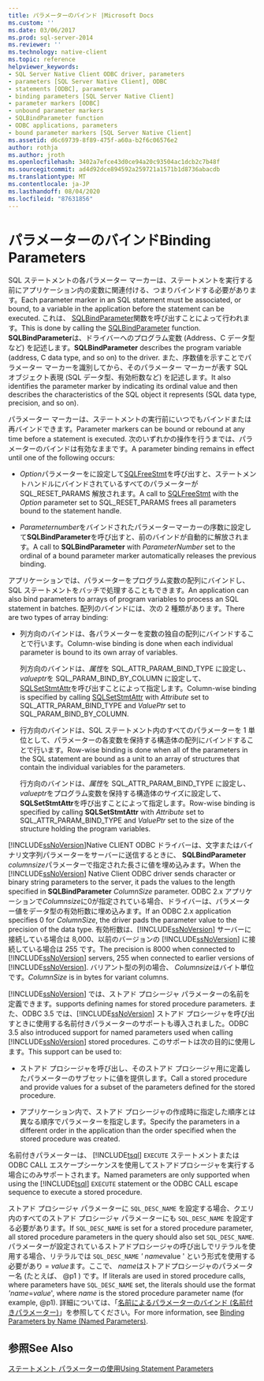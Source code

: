 ```yaml
---
title: パラメーターのバインド |Microsoft Docs
ms.custom: ''
ms.date: 03/06/2017
ms.prod: sql-server-2014
ms.reviewer: ''
ms.technology: native-client
ms.topic: reference
helpviewer_keywords:
- SQL Server Native Client ODBC driver, parameters
- parameters [SQL Server Native Client], ODBC
- statements [ODBC], parameters
- binding parameters [SQL Server Native Client]
- parameter markers [ODBC]
- unbound parameter markers
- SQLBindParameter function
- ODBC applications, parameters
- bound parameter markers [SQL Server Native Client]
ms.assetid: d6c69739-8f89-475f-a60a-b2f6c06576e2
author: rothja
ms.author: jroth
ms.openlocfilehash: 3402a7efce43d0ce94a20c93504ac1dcb2c7b48f
ms.sourcegitcommit: ad4d92dce894592a259721a1571b1d8736abacdb
ms.translationtype: MT
ms.contentlocale: ja-JP
ms.lasthandoff: 08/04/2020
ms.locfileid: "87631856"
---
```

# <a name="binding-parameters"></a><span data-ttu-id="2f9ff-102">パラメーターのバインド</span><span class="sxs-lookup"><span data-stu-id="2f9ff-102">Binding Parameters</span></span>
  <span data-ttu-id="2f9ff-103">SQL ステートメントの各パラメーター マーカーは、ステートメントを実行する前にアプリケーション内の変数に関連付ける、つまりバインドする必要があります。</span><span class="sxs-lookup"><span data-stu-id="2f9ff-103">Each parameter marker in an SQL statement must be associated, or bound, to a variable in the application before the statement can be executed.</span></span> <span data-ttu-id="2f9ff-104">これは、 [SQLBindParameter](../native-client-odbc-api/sqlbindparameter.md)関数を呼び出すことによって行われます。</span><span class="sxs-lookup"><span data-stu-id="2f9ff-104">This is done by calling the [SQLBindParameter](../native-client-odbc-api/sqlbindparameter.md) function.</span></span> <span data-ttu-id="2f9ff-105">**SQLBindParameter**は、ドライバーへのプログラム変数 (Address、C データ型など) を記述します。</span><span class="sxs-lookup"><span data-stu-id="2f9ff-105">**SQLBindParameter** describes the program variable (address, C data type, and so on) to the driver.</span></span> <span data-ttu-id="2f9ff-106">また、序数値を示すことでパラメーター マーカーを識別してから、そのパラメーター マーカーが表す SQL オブジェクト表現 (SQL データ型、有効桁数など) を記述します。</span><span class="sxs-lookup"><span data-stu-id="2f9ff-106">It also identifies the parameter marker by indicating its ordinal value and then describes the characteristics of the SQL object it represents (SQL data type, precision, and so on).</span></span>

 <span data-ttu-id="2f9ff-107">パラメーター マーカーは、ステートメントの実行前にいつでもバインドまたは再バインドできます。</span><span class="sxs-lookup"><span data-stu-id="2f9ff-107">Parameter markers can be bound or rebound at any time before a statement is executed.</span></span> <span data-ttu-id="2f9ff-108">次のいずれかの操作を行うまでは、パラメーターのバインドは有効なままです。</span><span class="sxs-lookup"><span data-stu-id="2f9ff-108">A parameter binding remains in effect until one of the following occurs:</span></span>

-   <span data-ttu-id="2f9ff-109">*Option*パラメーターをに設定して[SQLFreeStmt](../native-client-odbc-api/sqlfreestmt.md)を呼び出すと、ステートメントハンドルにバインドされているすべてのパラメーターが SQL_RESET_PARAMS 解放されます。</span><span class="sxs-lookup"><span data-stu-id="2f9ff-109">A call to [SQLFreeStmt](../native-client-odbc-api/sqlfreestmt.md) with the *Option* parameter set to SQL_RESET_PARAMS frees all parameters bound to the statement handle.</span></span>

-   <span data-ttu-id="2f9ff-110">*Parameternumber*をバインドされたパラメーターマーカーの序数に設定して**SQLBindParameter**を呼び出すと、前のバインドが自動的に解放されます。</span><span class="sxs-lookup"><span data-stu-id="2f9ff-110">A call to **SQLBindParameter** with *ParameterNumber* set to the ordinal of a bound parameter marker automatically releases the previous binding.</span></span>

 <span data-ttu-id="2f9ff-111">アプリケーションでは、パラメーターをプログラム変数の配列にバインドし、SQL ステートメントをバッチで処理することもできます。</span><span class="sxs-lookup"><span data-stu-id="2f9ff-111">An application can also bind parameters to arrays of program variables to process an SQL statement in batches.</span></span> <span data-ttu-id="2f9ff-112">配列のバインドには、次の 2 種類があります。</span><span class="sxs-lookup"><span data-stu-id="2f9ff-112">There are two types of array binding:</span></span>

-   <span data-ttu-id="2f9ff-113">列方向のバインドは、各パラメーターを変数の独自の配列にバインドすることで行います。</span><span class="sxs-lookup"><span data-stu-id="2f9ff-113">Column-wise binding is done when each individual parameter is bound to its own array of variables.</span></span>

     <span data-ttu-id="2f9ff-114">列方向のバインドは、*属性*を SQL_ATTR_PARAM_BIND_TYPE に設定し、 *valueptr*を SQL_PARAM_BIND_BY_COLUMN に設定して、 [SQLSetStmtAttr](../native-client-odbc-api/sqlsetstmtattr.md)を呼び出すことによって指定します。</span><span class="sxs-lookup"><span data-stu-id="2f9ff-114">Column-wise binding is specified by calling [SQLSetStmtAttr](../native-client-odbc-api/sqlsetstmtattr.md) with *Attribute* set to SQL_ATTR_PARAM_BIND_TYPE and *ValuePtr* set to SQL_PARAM_BIND_BY_COLUMN.</span></span>

-   <span data-ttu-id="2f9ff-115">行方向のバインドは、SQL ステートメント内のすべてのパラメーターを 1 単位として、パラメーターの各変数を保持する構造体の配列にバインドすることで行います。</span><span class="sxs-lookup"><span data-stu-id="2f9ff-115">Row-wise binding is done when all of the parameters in the SQL statement are bound as a unit to an array of structures that contain the individual variables for the parameters.</span></span>

     <span data-ttu-id="2f9ff-116">行方向のバインドは、*属性*を SQL_ATTR_PARAM_BIND_TYPE に設定し、 *valueptr*をプログラム変数を保持する構造体のサイズに設定して、 **SQLSetStmtAttr**を呼び出すことによって指定します。</span><span class="sxs-lookup"><span data-stu-id="2f9ff-116">Row-wise binding is specified by calling **SQLSetStmtAttr** with *Attribute* set to SQL_ATTR_PARAM_BIND_TYPE and *ValuePtr* set to the size of the structure holding the program variables.</span></span>

 <span data-ttu-id="2f9ff-117">[!INCLUDE[ssNoVersion](../../includes/ssnoversion-md.md)]Native CLIENT ODBC ドライバーは、文字またはバイナリ文字列パラメーターをサーバーに送信するときに、 **SQLBindParameter** *columnsize*パラメーターで指定された長さに値を埋め込みます。</span><span class="sxs-lookup"><span data-stu-id="2f9ff-117">When the [!INCLUDE[ssNoVersion](../../includes/ssnoversion-md.md)] Native Client ODBC driver sends character or binary string parameters to the server, it pads the values to the length specified in **SQLBindParameter** *ColumnSize* parameter.</span></span> <span data-ttu-id="2f9ff-118">ODBC 2.x アプリケーションで*Columnsize*に0が指定されている場合、ドライバーは、パラメーター値をデータ型の有効桁数に埋め込みます。</span><span class="sxs-lookup"><span data-stu-id="2f9ff-118">If an ODBC 2.x application specifies 0 for *ColumnSize*, the driver pads the parameter value to the precision of the data type.</span></span> <span data-ttu-id="2f9ff-119">有効桁数は、[!INCLUDE[ssNoVersion](../../includes/ssnoversion-md.md)] サーバーに接続している場合は 8,000、以前のバージョンの [!INCLUDE[ssNoVersion](../../includes/ssnoversion-md.md)] に接続している場合は 255 です。</span><span class="sxs-lookup"><span data-stu-id="2f9ff-119">The precision is 8000 when connected to [!INCLUDE[ssNoVersion](../../includes/ssnoversion-md.md)] servers, 255 when connected to earlier versions of [!INCLUDE[ssNoVersion](../../includes/ssnoversion-md.md)].</span></span> <span data-ttu-id="2f9ff-120">バリアント型の列の場合、 *Columnsize*はバイト単位です。</span><span class="sxs-lookup"><span data-stu-id="2f9ff-120">*ColumnSize* is in bytes for variant columns.</span></span>

 [!INCLUDE[ssNoVersion](../../includes/ssnoversion-md.md)] <span data-ttu-id="2f9ff-121">では、ストアド プロシージャ パラメーターの名前を定義できます。</span><span class="sxs-lookup"><span data-stu-id="2f9ff-121">supports defining names for stored procedure parameters.</span></span> <span data-ttu-id="2f9ff-122">また、ODBC 3.5 では、[!INCLUDE[ssNoVersion](../../includes/ssnoversion-md.md)] ストアド プロシージャを呼び出すときに使用する名前付きパラメーターのサポートも導入されました。</span><span class="sxs-lookup"><span data-stu-id="2f9ff-122">ODBC 3.5 also introduced support for named parameters used when calling [!INCLUDE[ssNoVersion](../../includes/ssnoversion-md.md)] stored procedures.</span></span> <span data-ttu-id="2f9ff-123">このサポートは次の目的に使用します。</span><span class="sxs-lookup"><span data-stu-id="2f9ff-123">This support can be used to:</span></span>

-   <span data-ttu-id="2f9ff-124">ストアド プロシージャを呼び出し、そのストアド プロシージャ用に定義したパラメーターのサブセットに値を提供します。</span><span class="sxs-lookup"><span data-stu-id="2f9ff-124">Call a stored procedure and provide values for a subset of the parameters defined for the stored procedure.</span></span>

-   <span data-ttu-id="2f9ff-125">アプリケーション内で、ストアド プロシージャの作成時に指定した順序とは異なる順序でパラメーターを指定します。</span><span class="sxs-lookup"><span data-stu-id="2f9ff-125">Specify the parameters in a different order in the application than the order specified when the stored procedure was created.</span></span>

 <span data-ttu-id="2f9ff-126">名前付きパラメーターは、 [!INCLUDE[tsql](../../includes/tsql-md.md)] `EXECUTE` ステートメントまたは ODBC CALL エスケープシーケンスを使用してストアドプロシージャを実行する場合にのみサポートされます。</span><span class="sxs-lookup"><span data-stu-id="2f9ff-126">Named parameters are only supported when using the [!INCLUDE[tsql](../../includes/tsql-md.md)] `EXECUTE` statement or the ODBC CALL escape sequence to execute a stored procedure.</span></span>

 <span data-ttu-id="2f9ff-127">ストアド プロシージャ パラメーターに `SQL_DESC_NAME` を設定する場合、クエリ内のすべてのストアド プロシージャ パラメーターにも `SQL_DESC_NAME` を設定する必要があります。</span><span class="sxs-lookup"><span data-stu-id="2f9ff-127">If `SQL_DESC_NAME` is set for a stored procedure parameter, all stored procedure parameters in the query should also set `SQL_DESC_NAME`.</span></span>  <span data-ttu-id="2f9ff-128">パラメーターが設定されているストアドプロシージャの呼び出しでリテラルを使用する場合、リテラルでは `SQL_DESC_NAME` *' name*value ' という形式を使用する必要があり = *value*ます。ここで、 *name*はストアドプロシージャのパラメーター名 (たとえば、 @p1 ) です。</span><span class="sxs-lookup"><span data-stu-id="2f9ff-128">If literals are used in stored procedure calls, where parameters have `SQL_DESC_NAME` set, the literals should use the format *'name*=*value*', where *name* is the stored procedure parameter name (for example, @p1).</span></span> <span data-ttu-id="2f9ff-129">詳細については、「[名前によるパラメーターのバインド (名前付きパラメーター)](https://go.microsoft.com/fwlink/?LinkId=167215)」を参照してください。</span><span class="sxs-lookup"><span data-stu-id="2f9ff-129">For more information, see [Binding Parameters by Name (Named Parameters)](https://go.microsoft.com/fwlink/?LinkId=167215).</span></span>

## <a name="see-also"></a><span data-ttu-id="2f9ff-130">参照</span><span class="sxs-lookup"><span data-stu-id="2f9ff-130">See Also</span></span>
 [<span data-ttu-id="2f9ff-131">ステートメント パラメーターの使用</span><span class="sxs-lookup"><span data-stu-id="2f9ff-131">Using Statement Parameters</span></span>](using-statement-parameters.md)


